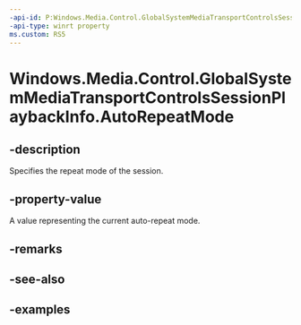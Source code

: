 ```yaml
---
-api-id: P:Windows.Media.Control.GlobalSystemMediaTransportControlsSessionPlaybackInfo.AutoRepeatMode
-api-type: winrt property
ms.custom: RS5
---
```


<!-- Property syntax.
public IReference<MediaPlaybackAutoRepeatMode> AutoRepeatMode { get; }
-->

# Windows.Media.Control.GlobalSystemMediaTransportControlsSessionPlaybackInfo.AutoRepeatMode

## -description
Specifies the repeat mode of the session. 

## -property-value
A value representing the current auto-repeat mode.

## -remarks

## -see-also

## -examples

